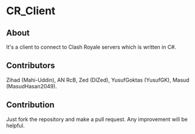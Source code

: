 # CR_Client

## About
It's a client to connect to Clash Royale servers which is written in C#.

## Contributors
Zihad (Mahi-Uddin), AN RcB, Zed (DlZed), YusufGoktas (YusufGK), Masud (MasudHasan2049).

## Contribution
Just fork the repository and make a pull request. Any improvement will be helpful.
